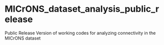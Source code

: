 # MICrONS_dataset_analysis_public_release
Public Release Version of working codes for analyzing connectivity in the MICrONS dataset 
